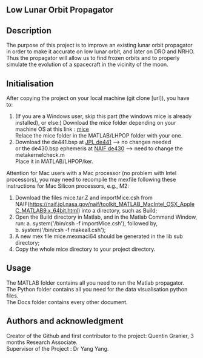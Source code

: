 ## Low Lunar Orbit Propagator

## Description

The purpose of this project is to improve an existing lunar orbit propagator in order to make it accurate on low lunar orbit, and later on DRO and NRHO. Thus the propagator will allow us to find frozen orbits and to properly simulate the evolution of a spacecraft in the vicinity of the moon.

## Initialisation

After copying the project on your local machine (git clone [url]), you have to:

1. (If you are a Windows user, skip this part (the windows mice is already installed), or else:) Download the mice folder depending on your machine OS at this link : [mice](https://naif.jpl.nasa.gov/naif/toolkit_MATLAB.html)  
   Relace the mice folder in the MATLAB/LHPOP folder with your one.
2. Download the de441.bsp at [JPL de441](https://ssd.jpl.nasa.gov/ftp/eph/planets/bsp/) --> no changes needed  
    or the de430.bsp ephemeris at [NAIF de430](https://naif.jpl.nasa.gov/pub/naif/generic_kernels/spk/planets/) --> need to change the metakernelcheck.m  
   Place it in MATLAB/LHPOP/ker.

Attention for Mac users with a Mac processor (no problem with Intel processors), you may need to recompile the mexfile following these instructions for Mac Silicon processors, e.g., M2:

1. Download the files mice.tar.Z and importMice.csh from NAIF(https://naif.jpl.nasa.gov/naif/toolkit_MATLAB_MacIntel_OSX_AppleC_MATLAB9.x_64bit.html) into a directory, such as Build;
2. Open the Build directory in Matlab, and in the Matlab Command Window, run:
   a. system('/bin/csh -f importMice.csh'), followed by,  
   b. system('/bin/csh -f makeall.csh');
3. A new mex file mice.mexmaci64 should be generated in the lib sub directory;
4. Copy the whole mice directory to your project directory.

## Usage

The MATLAB folder contains all you need to run the Matlab propagator.  
The Python folder contains all you need for the data visualisation python files.  
The Docs folder contains every other document.

## Authors and acknowledgment

Creator of the Github and first contributor to the project: Quentin Granier, 3 months Research Associate.  
Supervisor of the Project : Dr Yang Yang.
